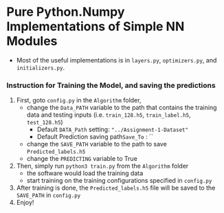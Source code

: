 # Pure Python.Numpy Implementations of Simple NN Modules

- Most of the useful implementations is in `layers.py`, `optimizers.py`, and `initializers.py`.

###  Instruction for Training the Model, and saving the predictions

1. First, goto `config.py` in the `Algorithm` folder,
   - change the `Data_PATH` variable to the path that contains the training data and testing inputs (i.e. `train_128.h5`, `train_label.h5`, `test_128.h5`)
     - Default `DATA_Path` setting: `"../Assignment-1-Dataset"`
     - Default Prediction saving path`Save_To` : ``
   - change the `SAVE_PATH` variable to the path to save `Predicted_labels.h5`
   - change the `PREDICTING` variable to True
2. Then, simply run `python3 train.py` from the `Algorithm` folder
   - the software would load the training data
   - start training on the training configurations specified in `config.py`
3. After training is done, the `Predicted_labels.h5` file will be saved to the `SAVE_PATH` in `config.py`
4. Enjoy!